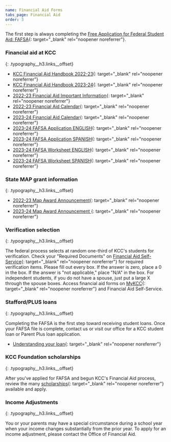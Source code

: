 ```yaml
---
name: Financial Aid Forms
tabs_page: Financial Aid
order: 3
---
```

The first step is always completing the [Free Application for Federal Student Aid: FAFSA](http://www.fafsa.gov/){: target="_blank" rel="noopener noreferrer"}.

### Financial aid at KCC
{: .typography__h3.links__offset}

* [KCC Financial Aid Handbook 2022-23](../uploads/pdf/1-up-Financial-Aid-Handbook-2022-23.pdf){: target="_blank" rel="noopener noreferrer"}
* [KCC Financial Aid Handbook 2023-24](../uploads/pdf/23-24-Financial-Aid-Handbook.pdf){: target="_blank" rel="noopener noreferrer"}
* [2022-23 Financial Aid Important Information](../uploads/pdf/22-23-Financial-Aid-Important-Information.pdf){: target="_blank" rel="noopener noreferrer"}
* [2022-23 Financial Aid Calendar](../uploads/pdf/22-23-FA-Calendar.pdf){: target="_blank" rel="noopener noreferrer"}
* [2023-24 Financial Aid Calendar](../uploads/pdf/23-24-Financial-Aid-Calendar.pdf){: target="_blank" rel="noopener noreferrer"}
* [2023-24 FAFSA Application ENGLISH](../uploads/pdf/2023-24-FAFSA-application-English.pdf){: target="_blank" rel="noopener noreferrer"}
* [2023-24 FAFSA Application SPANISH](../uploads/pdf/2023-24-FAFSA-application-Spanish.pdf){: target="_blank" rel="noopener noreferrer"}
* [2023-24 FAFSA Worksheet ENGLISH](../uploads/pdf/2023-24-fafsa-worksheet--ENGLISH.pdf){: target="_blank" rel="noopener noreferrer"}
* [2023-24 FAFSA Worksheet SPANISH](../uploads/pdf/2023-24-fafsa-worksheet--SPANISH.pdf){: target="_blank" rel="noopener noreferrer"}

### State MAP grant information
{: .typography__h3.links__offset}

* [2022-23 Map Award Announcement​](../uploads/pdf/22-23-MAP-Award-Announcement.pdf){: target="_blank" rel="noopener noreferrer"}
* [2023-24 Map Award Announcement&nbsp;](../uploads/pdf/23-24-MAP-Award-Announcement.pdf){: target="_blank" rel="noopener noreferrer"}

### Verification selection
{: .typography__h3.links__offset}

The federal process selects at random one-third of KCC's students for verification. Check your "Required Documents" on [Financial Aid Self-Service](https://selfservice.kcc.edu/Student/FinancialAid/Home){: target="_blank" rel="noopener noreferrer"} for required verification items. Please fill out every box. If the answer is zero, place a 0 in the box. If the answer is "not applicable," place "N/A" in the box. For independent students, if you do not have a spouse, just put a large X through the spouse boxes. Access financial aid forms on [MyKCC](https://my.kcc.edu/services/financialaid/Pages/default.aspx){: target="_blank" rel="noopener noreferrer"} and Financial Aid Self-Service.

### Stafford/PLUS loans
{: .typography__h3.links__offset}

Completing the FAFSA is the first step toward receiving student loans. Once your FAFSA file is complete, contact us or visit our office for a KCC student loan or Parent Plus loan application.

* [Understanding your loan](../uploads/understanding-federal-direct-staff-Loan.pdf){: target="_blank" rel="noopener noreferrer"}

### KCC Foundation scholarships
{: .typography__h3.links__offset}

After you've applied for FAFSA and begun KCC's Financial Aid process, review the many [scholarships](http://foundation.kcc.edu/scholarships/){: target="_blank" rel="noopener noreferrer"} available and apply.

### Income Adjustments
{: .typography__h3.links__offset}

You or your parents may have a special circumstance during a school year when your income changes substantially from the prior year. To apply for an income adjustment, please contact the Office of Financial Aid.​​​​